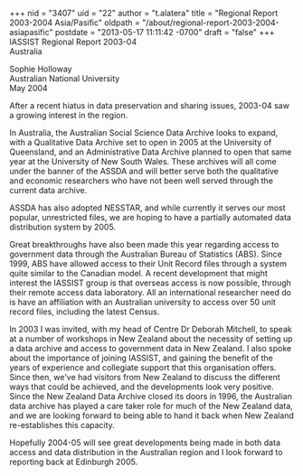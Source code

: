 +++
nid = "3407"
uid = "22"
author = "t.alatera"
title = "Regional Report 2003-2004 Asia/Pasific"
oldpath = "/about/regional-report-2003-2004-asiapasific"
postdate = "2013-05-17 11:11:42 -0700"
draft = "false"
+++
IASSIST Regional Report 2003-04\
Australia

Sophie Holloway\
Australian National University\
May 2004

After a recent hiatus in data preservation and sharing issues, 2003-04
saw a growing interest in the region.

In Australia, the Australian Social Science Data Archive looks to
expand, with a Qualitative Data Archive set to open in 2005 at the
University of Queensland, and an Administrative Data Archive planned to
open that same year at the University of New South Wales. These archives
will all come under the banner of the ASSDA and will better serve both
the qualitative and economic researchers who have not been well served
through the current data archive.

ASSDA has also adopted NESSTAR, and while currently it serves our most
popular, unrestricted files, we are hoping to have a partially automated
data distribution system by 2005.

Great breakthroughs have also been made this year regarding access to
government data through the Australian Bureau of Statistics (ABS). Since
1999, ABS have allowed access to their Unit Record files through a
system quite similar to the Canadian model. A recent development that
might interest the IASSIST group is that overseas access is now
possible, through their remote access data laboratory. All an
international researcher need do is have an affiliation with an
Australian university to access over 50 unit record files, including the
latest Census.

In 2003 I was invited, with my head of Centre Dr Deborah Mitchell, to
speak at a number of workshops in New Zealand about the necessity of
setting up a data archive and access to government data in New Zealand.
I also spoke about the importance of joining IASSIST, and gaining the
benefit of the years of experience and collegiate support that this
organisation offers. Since then, we\'ve had visitors from New Zealand to
discuss the different ways that could be achieved, and the developments
look very positive. Since the New Zealand Data Archive closed its doors
in 1996, the Australian data archive has played a care taker role for
much of the New Zealand data, and we are looking forward to being able
to hand it back when New Zealand re-establishes this capacity.

Hopefully 2004-05 will see great developments being made in both data
access and data distribution in the Australian region and I look forward
to reporting back at Edinburgh 2005.
